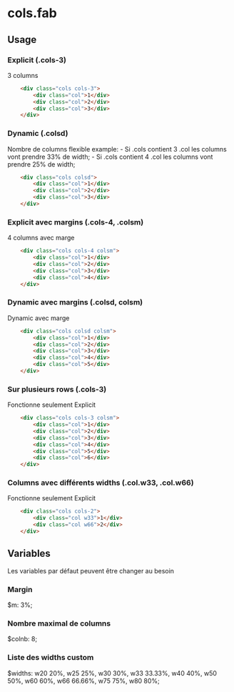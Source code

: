 # cols.fab

## Usage

### Explicit (.cols-3)
3 columns
```html
	<div class="cols cols-3">
		<div class="col">1</div>
		<div class="col">2</div>
		<div class="col">3</div>
	</div>
```
### Dynamic (.colsd)
Nombre de columns flexible 
example: 
	- Si .cols contient 3 .col les columns vont prendre 33% de width; 
	- Si .cols contient 4 .col les columns vont prendre 25% de width;
```html
	<div class="cols colsd">
		<div class="col">1</div>
		<div class="col">2</div>
		<div class="col">3</div>
	</div>
```
### Explicit avec margins (.cols-4, .colsm)
4 columns avec marge
```html
	<div class="cols cols-4 colsm">
		<div class="col">1</div>
		<div class="col">2</div>
		<div class="col">3</div>
		<div class="col">4</div>
	</div>
```
### Dynamic avec margins (.colsd, colsm)
Dynamic avec marge
```html
	<div class="cols colsd colsm">
		<div class="col">1</div>
		<div class="col">2</div>
		<div class="col">3</div>
		<div class="col">4</div>
		<div class="col">5</div>
	</div>
```
### Sur plusieurs rows (.cols-3)
Fonctionne seulement Explicit
```html
	<div class="cols cols-3 colsm">
		<div class="col">1</div>
		<div class="col">2</div>
		<div class="col">3</div>
		<div class="col">4</div>
		<div class="col">5</div>
		<div class="col">6</div>
	</div>
```
### Columns avec différents widths (.col.w33, .col.w66)
Fonctionne seulement Explicit
```html
	<div class="cols cols-2">
		<div class="col w33">1</div>
		<div class="col w66">2</div>
	</div>
```

## Variables
Les variables par défaut peuvent être changer au besoin

### Margin 
$m: 3%;

### Nombre maximal de columns
$colnb: 8;

### Liste des widths custom
$widths: w20 20%, w25 25%, w30 30%, w33 33.33%, w40 40%, w50 50%, w60 60%, w66 66.66%, w75 75%, w80 80%;
	
